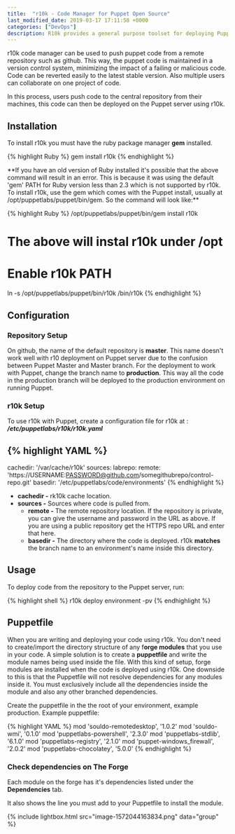 ```yaml
---
title:  "r10k - Code Manager for Puppet Open Source"
last_modified_date: 2019-03-17 17:11:58 +0000
categories: ["DevOps"]
description: R10k provides a general purpose toolset for deploying Puppet environments and modules. It implements the Puppetfile format and provides a native implementation of Puppet environments.
---
```


r10k code manager can be used to push puppet code from a remote repository such as github. This way, the puppet code is maintained in a version control system, minimizing the impact of a failing or malicious code. Code can be reverted easily to the latest stable version. Also multiple users can collaborate on one project of code.

In this process, users push code to the central repository from their machines, this code can then be deployed on the Puppet server using r10k.

## Installation

To install r10k you must have the ruby package manager **gem** installed.

{% highlight Ruby %}
gem install r10k
{% endhighlight %}

<p class="callout danger">**If you have an old version of Ruby installed it's possible that the above command will result in an error. This is because it was using the default 'gem' PATH for Ruby version less than 2.3 which is not supported by r10k. To install r10k, use the gem which comes with the Puppet install, usually at /opt/puppetlabs/puppet/bin/gem. So the command will look like:**</p>

{% highlight Ruby %}
/opt/puppetlabs/puppet/bin/gem install r10k

# The above will instal r10k under /opt
# Enable r10k PATH
ln -s /opt/puppetlabs/puppet/bin/r10k /bin/r10k
{% endhighlight %}

## Configuration

### Repository Setup

On github, the name of the default repository is **master**. This name doesn't work well with r10 deployment on Puppet server due to the confusion between Puppet Master and Master branch. For the deployment to work with Puppet, change the branch name to **production**. This way all the code in the production branch will be deployed to the production environment on running Puppet.

### r10k Setup

To use r10k with Puppet, create a configuration file for r10k at : ***/etc/puppetlabs/r10k/r10k.yaml***

{% highlight YAML %}
---
cachedir: '/var/cache/r10k'
sources:
  labrepo:
    remote: 'https://USERNAME:PASSWORD@github.com/somegithubrepo/control-repo.git'
    basedir: '/etc/puppetlabs/code/environments'
{% endhighlight %}

- **cachedir -** rk10k cache location.
- **sources -** Sources where code is pulled from. 
    - **remote -** The remote repository location. If the repository is private, you can give the username and password in the URL as above. If you are using a public repository get the HTTPS repo URL and enter that here.
    - **basedir -** The directory where the code is deployed. r10k **matches** the branch name to an environment's name inside this directory.

## Usage

To deploy code from the repository to the Puppet server, run:

{% highlight shell %}
r10k deploy environment -pv
{% endhighlight %}

## Puppetfile

When you are writing and deploying your code using r10k. You don't need to create/import the directory structure of any f**orge modules** that you use in your code. A simple solution is to create a **puppetfile** and write the module names being used inside the file. With this kind of setup, forge modules are installed when the code is deployed using r10k. One downside to this is that the Puppetfile will not resolve dependencies for any modules inside it. You must exclusively include all the dependencies inside the module and also any other branched dependencies.

 Create the puppetfile in the the root of your environment, example production. Example puppetfile:

{% highlight YAML %}
mod 'souldo-remotedesktop', '1.0.2'
mod 'souldo-wmi', '0.1.0'
mod 'puppetlabs-powershell', '2.3.0'
mod 'puppetlabs-stdlib', '6.1.0'
mod 'puppetlabs-registry', '2.1.0'
mod 'puppet-windows_firewall', '2.0.2'
mod 'puppetlabs-chocolatey', '5.0.0'
{% endhighlight %}

### Check dependencies on The Forge

Each module on the forge has it's dependencies listed under the **Dependencies** tab.

It also shows the line you must add to your Puppetfile to install the module.

{% include lightbox.html src="image-1572044163834.png" data="group" %}